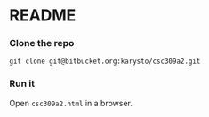 # README #

### Clone the repo
`git clone git@bitbucket.org:karysto/csc309a2.git`

### Run it
Open `csc309a2.html` in a browser.